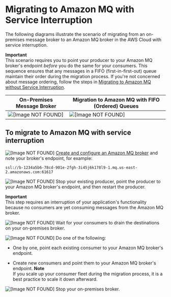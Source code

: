 # Migrating to Amazon MQ with Service Interruption<a name="amazon-mq-migrating-service-interruption"></a>

The following diagrams illustrate the scenario of migrating from an on\-premises message broker to an Amazon MQ broker in the AWS Cloud with service interruption\.

**Important**  
This scenario requires you to point your producer to your Amazon MQ broker's endpoint *before* you do the same for your consumers\. This sequence ensures that any messages in a FIFO \(first\-in\-first\-out\) queue maintain their order during the migration process\. If you're not concerned about message ordering, follow the steps in [Migrating to Amazon MQ without Service Interruption](amazon-mq-migrating-no-service-interruption.md)\.


| On\-Premises Message Broker | Migration to Amazon MQ with FIFO \(Ordered\) Queues | 
| --- | --- | 
|  ![\[Image NOT FOUND\]](http://docs.aws.amazon.com/amazon-mq/latest/developer-guide/images/amazon-mq-migration-on-premises-single-producer.png)  |  ![\[Image NOT FOUND\]](http://docs.aws.amazon.com/amazon-mq/latest/developer-guide/images/amazon-mq-migration-ordered-queues-service-interruption.png)  | 

## To migrate to Amazon MQ with service interruption<a name="migrate-with-service-interruption"></a>

![\[Image NOT FOUND\]](http://docs.aws.amazon.com/amazon-mq/latest/developer-guide/images/number-1-red.png) [Create and configure an Amazon MQ broker](amazon-mq-creating-configuring-broker.md) and note your broker's endpoint, for example:

```
ssl://b-1234a5b6-78cd-901e-2fgh-3i45j6k178l9-1.mq.us-east-2.amazonaws.com:61617
```

![\[Image NOT FOUND\]](http://docs.aws.amazon.com/amazon-mq/latest/developer-guide/images/number-2-red.png) Stop your existing producer, point the producer to your Amazon MQ broker's endpoint, and then restart the producer\.

**Important**  
This step requires an interruption of your application's functionality because no consumers are yet consuming messages from the Amazon MQ broker\.

![\[Image NOT FOUND\]](http://docs.aws.amazon.com/amazon-mq/latest/developer-guide/images/number-3-red.png) Wait for your consumers to drain the destinations on your on\-premises broker\.

![\[Image NOT FOUND\]](http://docs.aws.amazon.com/amazon-mq/latest/developer-guide/images/number-4-red.png) Do one of the following:

+ One by one, point each existing consumer to your Amazon MQ broker's endpoint\.

+ Create new consumers and point them to your Amazon MQ broker's endpoint\.
**Note**  
If you scale up your consumer fleet during the migration process, it is a best practice to scale it down afterward\.

![\[Image NOT FOUND\]](http://docs.aws.amazon.com/amazon-mq/latest/developer-guide/images/number-5-red.png) Stop your on\-premises broker\.